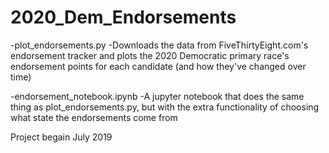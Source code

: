 # 2020_Dem_Endorsements

-plot_endorsements.py
	-Downloads the data from FiveThirtyEight.com's endorsement tracker and plots the 2020 Democratic primary race's endorsement points for each candidate (and how they've changed over time)
	
-endorsement_notebook.ipynb
	-A jupyter notebook that does the same thing as plot_endorsements.py, but with the extra functionality of choosing what state the endorsements come from
	
Project begain July 2019
